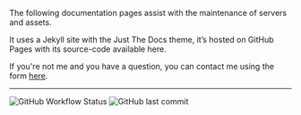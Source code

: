 The following documentation pages assist with the maintenance of servers and assets.

It uses a Jekyll site with the Just The Docs theme, it’s hosted on GitHub Pages with its source-code available here.

If you're not me and you have a question, you can contact me using the form [here](https://oblivionmedia.typeform.com/to/EwQYqmPa).
***
![GitHub Workflow Status](https://img.shields.io/github/actions/workflow/status/trleahy/Documentation/pages.yml?style=flat-square)
![GitHub last commit](https://img.shields.io/github/last-commit/trleahy/Documentation?style=flat-square)
